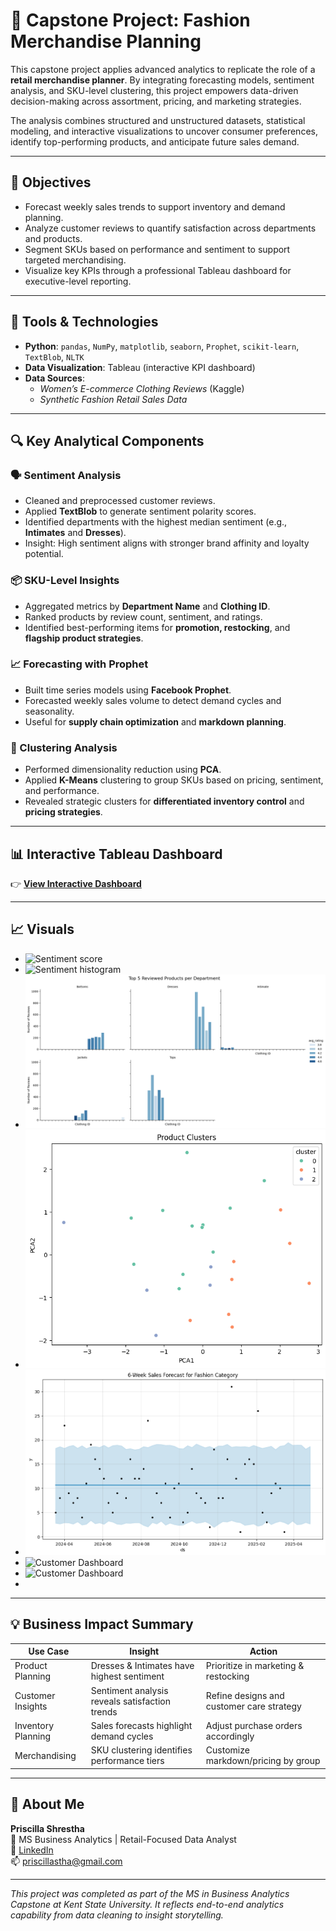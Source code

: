 # 👗 Capstone Project: Fashion Merchandise Planning

This capstone project applies advanced analytics to replicate the role of a **retail merchandise planner**. By integrating forecasting models, sentiment analysis, and SKU-level clustering, this project empowers data-driven decision-making across assortment, pricing, and marketing strategies.

The analysis combines structured and unstructured datasets, statistical modeling, and interactive visualizations to uncover consumer preferences, identify top-performing products, and anticipate future sales demand.

---

## 🎯 Objectives

- Forecast weekly sales trends to support inventory and demand planning.
- Analyze customer reviews to quantify satisfaction across departments and products.
- Segment SKUs based on performance and sentiment to support targeted merchandising.
- Visualize key KPIs through a professional Tableau dashboard for executive-level reporting.

---

## 🧰 Tools & Technologies

- **Python**: `pandas`, `NumPy`, `matplotlib`, `seaborn`, `Prophet`, `scikit-learn`, `TextBlob`, `NLTK`
- **Data Visualization**: Tableau (interactive KPI dashboard)
- **Data Sources**:
  - *Women’s E-commerce Clothing Reviews* (Kaggle)
  - *Synthetic Fashion Retail Sales Data*

---

## 🔍 Key Analytical Components

### 🗣 Sentiment Analysis
- Cleaned and preprocessed customer reviews.
- Applied **TextBlob** to generate sentiment polarity scores.
- Identified departments with the highest median sentiment (e.g., **Intimates** and **Dresses**).
- Insight: High sentiment aligns with stronger brand affinity and loyalty potential.

### 📦 SKU-Level Insights
- Aggregated metrics by **Department Name** and **Clothing ID**.
- Ranked products by review count, sentiment, and ratings.
- Identified best-performing items for **promotion, restocking**, and **flagship product strategies**.

### 📈 Forecasting with Prophet
- Built time series models using **Facebook Prophet**.
- Forecasted weekly sales volume to detect demand cycles and seasonality.
- Useful for **supply chain optimization** and **markdown planning**.

### 🧪 Clustering Analysis
- Performed dimensionality reduction using **PCA**.
- Applied **K-Means** clustering to group SKUs based on pricing, sentiment, and performance.
- Revealed strategic clusters for **differentiated inventory control** and **pricing strategies**.

---

## 📊 Interactive Tableau Dashboard

👉 **[View Interactive Dashboard](https://us-east-1.online.tableau.com/t/pshrest6-742e148f0f/views/Customerinsightsdashboard/Dashboard1)**


---

## 📈 Visuals


- ![Sentiment score](visual/Sentiments_score.png)
- ![Sentiment histogram](visual/Sentiment_histogram.png)
- ![Top Reviewed Products](visual/top_reviewed_products.png)
- ![SKU Clustering](visual/sku_clusters.png)
- ![Forecast Plot](visual/prophet_forecast.png)
- ![Customer Dashboard](visual/Tableau_dashboard_1.png)
- ![Customer Dashboard](visual/Tableau_dashboard_2.png)
- 
---

## 💡 Business Impact Summary

| Use Case | Insight | Action |
|----------|---------|--------|
| Product Planning | Dresses & Intimates have highest sentiment | Prioritize in marketing & restocking |
| Customer Insights | Sentiment analysis reveals satisfaction trends | Refine designs and customer care strategy |
| Inventory Planning | Sales forecasts highlight demand cycles | Adjust purchase orders accordingly |
| Merchandising | SKU clustering identifies performance tiers | Customize markdown/pricing by group |

---

## 👤 About Me

**Priscilla Shrestha**  
📍 MS Business Analytics | Retail-Focused Data Analyst  
🔗 [LinkedIn](https://www.linkedin.com/in/priscilla-shrestha-083b781b5/)  
📫 priscillastha@gmail.com 

---

*This project was completed as part of the MS in Business Analytics Capstone at Kent State University. It reflects end-to-end analytics capability from data cleaning to insight storytelling.*

